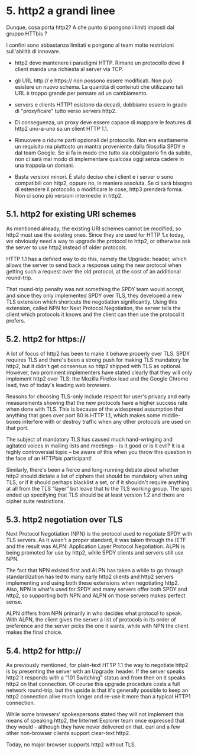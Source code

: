 # 5. http2 a grandi linee

Dunque, cosa porta http2? A che punto si pongono i limiti imposti dal gruppo HTTbis ?

I confini sono abbastanza limitati e pongono al team molte restrizioni sull'abilità di innovare.

- http2 deve mantenere i paradigmi HTTP. Rimane un protocollo dove il client manda una richiesta al server via TCP.

- gli URL http:// e https:// non possono essere modificati. Non può esistere un nuovo schema. La quantità di contenuti che utilizzano tali URL è troppo grande per pensare ad un cambiamento.

- servers e clients HTTP1 esistono da decadi, dobbiamo essere in grado di "proxyficare" tutto verso servers http2.

- Di conseguenza, un proxy deve essere capace di mappare le features di http2 uno-a-uno su un client HTTP 1.1.

- Rimuovere o ridurre parti opzionali del protocollo. Non era esattamente un requisito ma piuttosto un mantra proveniente dalla filosofia SPDY e dal team Google. Se si fa in modo che tutto sia obbligatorio fin da subito, non ci sarà mai modo di implementare qualcosa oggi senza cadere in una trappola un domani.

- Basta versioni minori. È stato deciso che i client e i server o sono compatibili con http2, oppure no, in maniera assoluta. Se ci sarà bisogno di estendere il protocollo o modificare le cose, http3 prenderà forma. Non ci sono più versioni intermedie in http2.

## 5.1. http2 for existing URI schemes

As mentioned already, the existing URI schemes cannot be modified, so http2 must use the existing ones. Since they are used for HTTP 1.x today, we obviously need a way to upgrade the protocol to http2, or otherwise ask the server to use http2 instead of older protocols.

HTTP 1.1 has a defined way to do this, namely the Upgrade: header, which allows the server to send back a response using the new protocol when getting such a request over the old protocol, at the cost of an additional round-trip.

That round-trip penalty was not something the SPDY team would accept, and since they only implemented SPDY over TLS, they developed a new TLS extension which shortcuts the negotiation significantly. Using this extension, called NPN for Next Protocol Negotiation, the server tells the client which protocols it knows and the client can then use the protocol it prefers.

## 5.2. http2 for https://

A lot of focus of http2 has been to make it behave properly over TLS. SPDY requires TLS and there's been a strong push for making TLS mandatory for http2, but it didn't get consensus so http2 shipped with TLS as optional. However, two prominent implementers have stated clearly that they will only implement http2 over TLS: the Mozilla Firefox lead and the Google Chrome lead, two of today's leading web browsers.

Reasons for choosing TLS-only include respect for user's privacy and early measurements showing that the new protocols have a higher success rate when done with TLS. This is because of the widespread assumption that anything that goes over port 80 is HTTP 1.1, which makes some middle-boxes interfere with or destroy traffic when any other protocols are used on that port.

The subject of mandatory TLS has caused much hand-wringing and agitated
voices in mailing lists and meetings – is it good or is it evil? It is a highly
controversial topic – be aware of this when you throw this question in the face
of an HTTPbis participant!

Similarly, there's been a fierce and long-running debate about whether http2 should dictate a list of ciphers that should be mandatory when using TLS, or if it should perhaps blacklist a set, or if it shouldn't require anything at all from the TLS “layer” but leave that to the TLS working group. The spec ended up specifying that TLS should be at least version 1.2 and there are cipher suite restrictions.

## 5.3. http2 negotiation over TLS

Next Protocol Negotiation (NPN) is the protocol used to negotiate SPDY with TLS servers. As it wasn't a proper standard, it was taken through the IETF and the result was ALPN: Application Layer Protocol Negotiation. ALPN is being promoted for use by http2, while SPDY clients and servers still use NPN.

The fact that NPN existed first and ALPN has taken a while to go through standardization has led to many early http2 clients and http2 servers implementing and using both these extensions when negotiating http2. Also, NPN is what's used for SPDY and many servers offer both SPDY and http2, so supporting both NPN and ALPN on those servers makes perfect sense.

ALPN differs from NPN primarily in who decides what protocol to speak. With ALPN, the client gives the server a list of protocols in its order of preference and the server picks the one it wants, while with NPN the client makes the final choice.

## 5.4. http2 for http://

As previously mentioned, for plain-text HTTP 1.1 the way to negotiate
http2 is by presenting the server with an Upgrade: header. If the server speaks
http2 it responds with a “101 Switching” status and from then on it speaks
http2 on that connection. Of course this upgrade procedure
costs a full network round-trip, but the upside is that it's generally possible to 
keep an http2 connection alive much longer and re-use it more than a typical HTTP1
connection.

While some browsers' spokespersons stated they will not implement this means
of speaking http2, the Internet Explorer team once expressed that they would -
although they have never delivered on that. curl and a few other non-browser
clients support clear-text http2.

Today, no major browser supports http2 without TLS.

